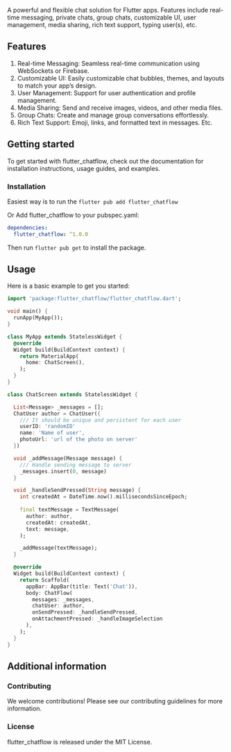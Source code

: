 <!--
This README describes the package. If you publish this package to pub.dev,
this README's contents appear on the landing page for your package.

For information about how to write a good package README, see the guide for
[writing package pages](https://dart.dev/guides/libraries/writing-package-pages).

For general information about developing packages, see the Dart guide for
[creating packages](https://dart.dev/guides/libraries/create-library-packages)
and the Flutter guide for
[developing packages and plugins](https://flutter.dev/developing-packages).
-->

A powerful and flexible chat solution for Flutter apps. Features include real-time messaging, private chats, group chats, customizable UI, user management, media sharing, rich text support, typing user(s), etc.

## Features

1. Real-time Messaging: Seamless real-time communication using WebSockets or Firebase.
2. Customizable UI: Easily customizable chat bubbles, themes, and layouts to match your app’s design.
3. User Management: Support for user authentication and profile management.
4. Media Sharing: Send and receive images, videos, and other media files.
5. Group Chats: Create and manage group conversations effortlessly.
6. Rich Text Support: Emoji, links, and formatted text in messages.
Etc.

## Getting started

To get started with flutter_chatflow, check out the documentation for installation instructions, usage guides, and examples.

### Installation

Easiest way is to run the `flutter pub add flutter_chatflow`

Or
Add flutter_chatflow to your pubspec.yaml:
```yaml
dependencies:
  flutter_chatflow: ^1.0.0
```
Then run `flutter pub get` to install the package.

## Usage

Here is a basic example to get you started:

```dart
import 'package:flutter_chatflow/flutter_chatflow.dart';

void main() {
  runApp(MyApp());
}

class MyApp extends StatelessWidget {
  @override
  Widget build(BuildContext context) {
    return MaterialApp(
      home: ChatScreen(),
    );
  }
}

class ChatScreen extends StatelessWidget {

  List<Message> _messages = [];
  ChatUser author = ChatUser({
    /// It should be unique and persistent for each user
    userID: 'randomID'
    name: 'Name of user',
    photoUrl: 'url of the photo on server'
  })

  void _addMessage(Message message) {
    /// Handle sending message to server
    _messages.insert(0, message)
  }

  void _handleSendPressed(String message) {
    int createdAt = DateTime.now().millisecondsSinceEpoch;
    
    final textMessage = TextMessage(
      author: author,
      createdAt: createdAt,
      text: message,
    );

    _addMessage(textMessage);
  }

  @override
  Widget build(BuildContext context) {
    return Scaffold(
      appBar: AppBar(title: Text('Chat')),
      body: ChatFlow(
        messages: _messages,
        chatUser: author,
        onSendPressed: _handleSendPressed,
        onAttachmentPressed: _handleImageSelection
      ),
    );
  }
}
```

## Additional information

### Contributing
We welcome contributions! Please see our contributing guidelines for more information.

### License
flutter_chatflow is released under the MIT License.

